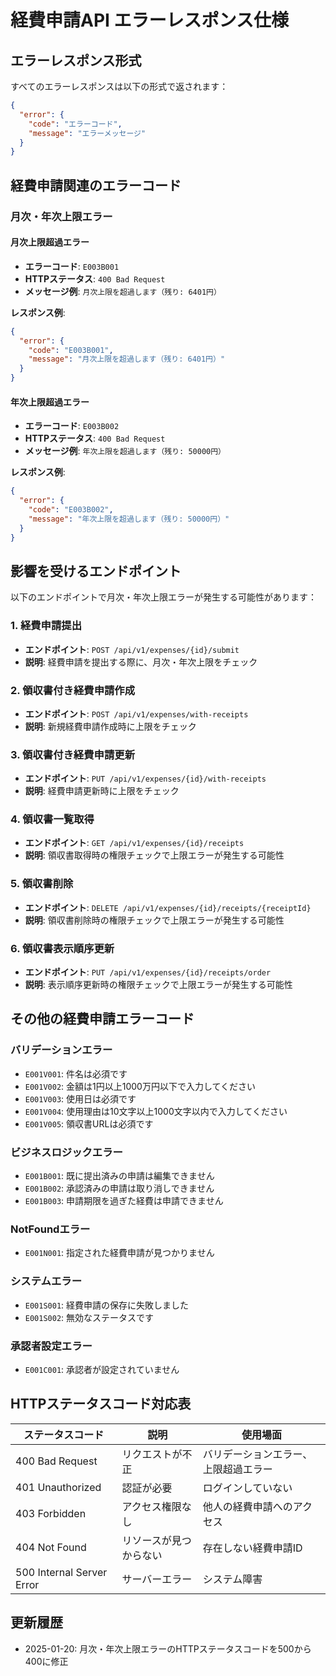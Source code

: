 # 経費申請API エラーレスポンス仕様

## エラーレスポンス形式

すべてのエラーレスポンスは以下の形式で返されます：

```json
{
  "error": {
    "code": "エラーコード",
    "message": "エラーメッセージ"
  }
}
```

## 経費申請関連のエラーコード

### 月次・年次上限エラー

#### 月次上限超過エラー
- **エラーコード**: `E003B001`
- **HTTPステータス**: `400 Bad Request`
- **メッセージ例**: `月次上限を超過します（残り: 6401円）`

**レスポンス例**:
```json
{
  "error": {
    "code": "E003B001",
    "message": "月次上限を超過します（残り: 6401円）"
  }
}
```

#### 年次上限超過エラー
- **エラーコード**: `E003B002`
- **HTTPステータス**: `400 Bad Request`
- **メッセージ例**: `年次上限を超過します（残り: 50000円）`

**レスポンス例**:
```json
{
  "error": {
    "code": "E003B002",
    "message": "年次上限を超過します（残り: 50000円）"
  }
}
```

## 影響を受けるエンドポイント

以下のエンドポイントで月次・年次上限エラーが発生する可能性があります：

### 1. 経費申請提出
- **エンドポイント**: `POST /api/v1/expenses/{id}/submit`
- **説明**: 経費申請を提出する際に、月次・年次上限をチェック

### 2. 領収書付き経費申請作成
- **エンドポイント**: `POST /api/v1/expenses/with-receipts`
- **説明**: 新規経費申請作成時に上限をチェック

### 3. 領収書付き経費申請更新
- **エンドポイント**: `PUT /api/v1/expenses/{id}/with-receipts`
- **説明**: 経費申請更新時に上限をチェック

### 4. 領収書一覧取得
- **エンドポイント**: `GET /api/v1/expenses/{id}/receipts`
- **説明**: 領収書取得時の権限チェックで上限エラーが発生する可能性

### 5. 領収書削除
- **エンドポイント**: `DELETE /api/v1/expenses/{id}/receipts/{receiptId}`
- **説明**: 領収書削除時の権限チェックで上限エラーが発生する可能性

### 6. 領収書表示順序更新
- **エンドポイント**: `PUT /api/v1/expenses/{id}/receipts/order`
- **説明**: 表示順序更新時の権限チェックで上限エラーが発生する可能性

## その他の経費申請エラーコード

### バリデーションエラー
- `E001V001`: 件名は必須です
- `E001V002`: 金額は1円以上1000万円以下で入力してください
- `E001V003`: 使用日は必須です
- `E001V004`: 使用理由は10文字以上1000文字以内で入力してください
- `E001V005`: 領収書URLは必須です

### ビジネスロジックエラー
- `E001B001`: 既に提出済みの申請は編集できません
- `E001B002`: 承認済みの申請は取り消しできません
- `E001B003`: 申請期限を過ぎた経費は申請できません

### NotFoundエラー
- `E001N001`: 指定された経費申請が見つかりません

### システムエラー
- `E001S001`: 経費申請の保存に失敗しました
- `E001S002`: 無効なステータスです

### 承認者設定エラー
- `E001C001`: 承認者が設定されていません

## HTTPステータスコード対応表

| ステータスコード | 説明 | 使用場面 |
|--------------|------|---------|
| 400 Bad Request | リクエストが不正 | バリデーションエラー、上限超過エラー |
| 401 Unauthorized | 認証が必要 | ログインしていない |
| 403 Forbidden | アクセス権限なし | 他人の経費申請へのアクセス |
| 404 Not Found | リソースが見つからない | 存在しない経費申請ID |
| 500 Internal Server Error | サーバーエラー | システム障害 |

## 更新履歴

- 2025-01-20: 月次・年次上限エラーのHTTPステータスコードを500から400に修正